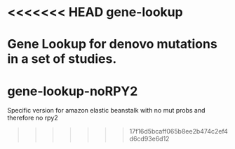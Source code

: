 <<<<<<< HEAD
gene-lookup
===========

Gene Lookup for denovo mutations in a set of studies.
=======
gene-lookup-noRPY2
==================

Specific version for amazon elastic beanstalk with no mut probs and therefore no rpy2
>>>>>>> 17f16d5bcaff065b8ee2b474c2ef4d6cd93e6d12
